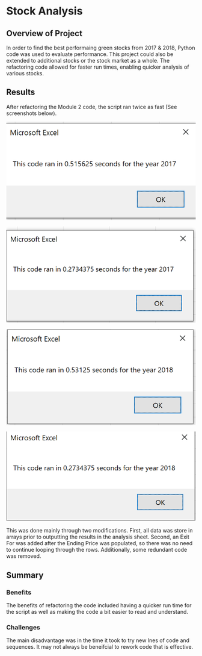 # Stock Analysis

## Overview of Project
In order to find the best performaing green stocks from 2017 & 2018, Python code was used to evaluate performance.  This project could also be extended to additional stocks or the stock market as a whole. The refactoring code allowed for faster run times, enabling quicker analysis of various stocks. 

## Results
After refactoring the Module 2 code, the script ran twice as fast (See screenshots below).

![2017 Module](https://github.com/cflavallee/stock-analysis/blob/main/Resources/2017%20Module%20Code.PNG)

![2017 Refactored](https://github.com/cflavallee/stock-analysis/blob/main/Resources/2017%20Refactored.PNG)

![2018 Module](https://github.com/cflavallee/stock-analysis/blob/main/Resources/2018%20Module%20Code.PNG)

![2017 Refactored](https://github.com/cflavallee/stock-analysis/blob/main/Resources/2018%20Refactored.PNG)


This was done mainly through two modifications.  First, all data was store in arrays prior to outputting the results in the analysis sheet.  Second, an Exit For was added after the Ending Price was populated, so there was no need to continue looping through the rows. Additionally, some redundant code was removed.  

## Summary

### Benefits 
The benefits of refactoring the code included having a quicker run time for the script as well as making the code a bit easier to read and understand. 

### Challenges
The main disadvantage was in the time it took to try new lnes of code and sequences.  It may not always be beneifcial to rework code that is effective. 

